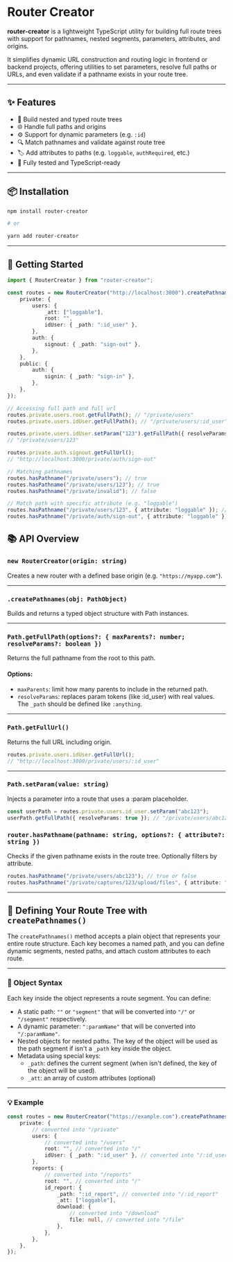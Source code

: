 # Router Creator

**router-creator** is a lightweight TypeScript utility for building full route trees with support for pathnames, nested segments, parameters, attributes, and origins.

It simplifies dynamic URL construction and routing logic in frontend or backend projects, offering utilities to set parameters, resolve full paths or URLs, and even validate if a pathname exists in your route tree.

---

## ✨ Features

-   🌳 Build nested and typed route trees
-   🌐 Handle full paths and origins
-   ⚙️ Support for dynamic parameters (e.g. `:id`)
-   🔍 Match pathnames and validate against route tree
-   🏷️ Add attributes to paths (e.g. `loggable`, `authRequired`, etc.)
-   🧪 Fully tested and TypeScript-ready

---

## 📦 Installation

```bash
npm install router-creator

# or

yarn add router-creator
```

---

## 🚀 Getting Started

```ts
import { RouterCreator } from "router-creator";

const routes = new RouterCreator("http://localhost:3000").createPathnames({
    private: {
        users: {
            _att: ["loggable"],
            root: "",
            idUser: { _path: ":id_user" },
        },
        auth: {
            signout: { _path: "sign-out" },
        },
    },
    public: {
        auth: {
            signin: { _path: "sign-in" },
        },
    },
});

// Accessing full path and full url
routes.private.users.root.getFullPath(); // "/private/users"
routes.private.users.idUser.getFullPath(); // "/private/users/:id_user"

routes.private.users.idUser.setParam("123").getFullPath({ resolveParams: true });
// "/private/users/123"

routes.private.auth.signout.getFullUrl();
// "http://localhost:3000/private/auth/sign-out"

// Matching pathnames
routes.hasPathname("/private/users"); // true
routes.hasPathname("/private/users/123"); // true
routes.hasPathname("/private/invalid"); // false

// Match path with specific attribute (e.g. "loggable")
routes.hasPathname("/private/users/123", { attribute: "loggable" }); // true
routes.hasPathname("/private/auth/sign-out", { attribute: "loggable" }); // false
```

## 📚 API Overview

### `new RouterCreator(origin: string)`

Creates a new router with a defined base origin (e.g. `"https://myapp.com"`).

---

### `.createPathnames(obj: PathObject)`

Builds and returns a typed object structure with Path instances.

---

### `Path.getFullPath(options?: { maxParents?: number; resolveParams?: boolean })`

Returns the full pathname from the root to this path.

#### Options:

-   `maxParents`: limit how many parents to include in the returned path.
-   `resolveParams`: replaces param tokens (like :id_user) with real values. The `_path` should be defined like `:anything`.

---

### `Path.getFullUrl()`

Returns the full URL including origin.

```ts
routes.private.users.idUser.getFullUrl();
// "http://localhost:3000/private/users/:id_user"
```

---

### `Path.setParam(value: string)`

Injects a parameter into a route that uses a :param placeholder.

```ts
const userPath = routes.private.users.id_user.setParam("abc123");
userPath.getFullPath({ resolveParams: true }); // "/private/users/abc123"
```

### `router.hasPathname(pathname: string, options?: { attribute?: string })`

Checks if the given pathname exists in the route tree. Optionally filters by attribute.

```ts
routes.hasPathname("/private/users/abc123"); // true or false
routes.hasPathname("/private/captures/123/upload/files", { attribute: "loggable" }); // true or false
```

---

## 🧱 Defining Your Route Tree with `createPathnames()`

The `createPathnames()` method accepts a plain object that represents your entire route structure. Each key becomes a named path, and you can define dynamic segments, nested paths, and attach custom attributes to each route.

---

### 🔑 Object Syntax

Each key inside the object represents a route segment. You can define:

-   A static path: `""` or `"segment"` that will be converted into `"/"` or `"/segment"` respectively.
-   A dynamic parameter: `":paramName"` that will be converted into `"/:paramName"`.
-   Nested objects for nested paths. The key of the object will be used as the path segment if isn't a `_path` key inside the object.
-   Metadata using special keys:
    -   `_path`: defines the current segment (when isn't defined, the key of the object will be used).
    -   `_att`: an array of custom attributes (optional)

---

### 💡 Example

```ts
const routes = new RouterCreator("https://example.com").createPathnames({
    private: {
        // converted into "/private"
        users: {
            // converted into "/users"
            root: "", // converted into "/"
            idUser: { _path: ":id_user" }, // converted into "/:id_user"
        },
        reports: {
            // converted into "/reports"
            root: "", // converted into "/"
            id_report: {
                _path: ":id_report", // converted into "/:id_report"
                _att: ["loggable"],
                download: {
                    // converted into "/download"
                    file: null, // converted into "/file"
                },
            },
        },
    },
});
```

